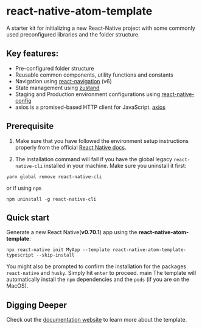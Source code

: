 


# react-native-atom-template

A starter kit for initializing a new React-Native project with some commonly used preconfigured libraries and the folder structure.



## Key features:
- Pre-configured folder structure
- Reusable common components, utility functions and constants
- Navigation using [react-navigation](https://reactnavigation.org/) (v6)
- State management using [zustand](https://www.npmjs.com/package/zustand/)
- Staging and Production environment configurations using [react-native-config](https://github.com/luggit/react-native-config)
- axios is a promised-based HTTP client for JavaScript. [axios](https://axios-http.com/docs/intro)


## Prerequisite
1. Make sure that you have followed the environment setup instructions properly from the official [React Native docs](https://reactnative.dev/docs/environment-setup).

2. The installation command will fail if you have the global legacy `react-native-cli` installed in your machine. Make sure you uninstall it first:

```shell
yarn global remove react-native-cli
```

or if using `npm`

```shell
npm uninstall -g react-native-cli
```

## Quick start

Generate a new React Native(**v0.70.1**) app using the **react-native-atom-template**:

```shell
npx react-native init MyApp --template react-native-atom-template-typescript --skip-install
```

You might also be prompted to confirm the installation for the packages `react-native` and `husky`. Simply hit `enter` to proceed.
main
The template will automatically install the `npm` dependencies and the `pods` (if you are on the MacOS).

## Digging Deeper

Check out the [documentation website](https://github.com/abhi3691/react-native-atom-template/) to learn more about the template.






